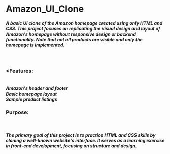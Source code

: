 # Amazon_UI_Clone
<h5>A basic UI clone of the Amazon homepage created using only HTML and CSS. This project focuses on replicating the visual design and layout of Amazon's homepage without responsive design or backend functionality. Note that not all products are visible and only the homepage is implemented.</h5>

<br><h3><Features:</h3>
<h5><br>Amazon's header and footer
<br>Basic homepage layout
<br>Sample product listings
<br></h5>

<h3>Purpose:</h3>
<br><h5>The primary goal of this project is to practice HTML and CSS skills by cloning a well-known website's interface. It serves as a learning exercise in front-end development, focusing on structure and design.</h5>
